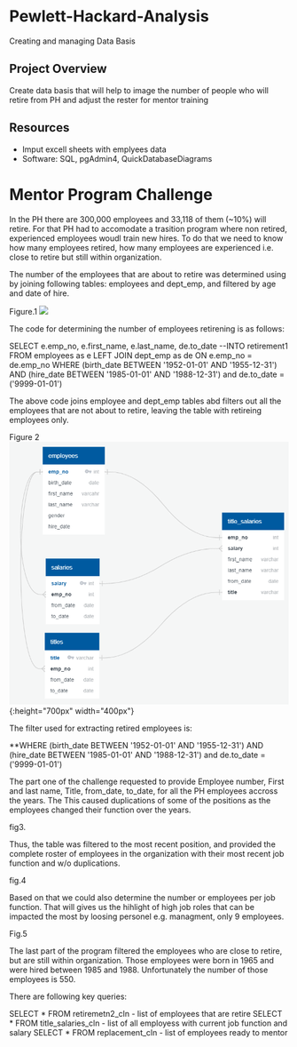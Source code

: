 # Pewlett-Hackard-Analysis
Creating and managing Data Basis

## Project Overview
Create data basis that will help to image the number of people who will retire from PH and adjust the rester for mentor training

## Resources
-	Imput excell sheets with emplyees data
-	Software: SQL, pgAdmin4, QuickDatabaseDiagrams


# Mentor Program Challenge

In the PH there are 300,000 employees and 33,118 of them (~10%) will retire. For that PH had to accomodate a trasition program where non retired, experienced employees woudl train new hires. To do that we need to know how many employees retired, how many employees are experienced i.e. close to retire but still within organization. 

The number of the employees that are about to retire was determined using by joining following tables: employees and dept_emp, and filtered by age and date of hire.

Figure.1
![](/Figures/ERD%20Table%201.PNG&s=200?v=4&s=200)


The code for determining the number of employees retirening is as follows: 

SELECT e.emp_no, e.first_name, e.last_name, de.to_date
--INTO retirement1
FROM employees as e
LEFT JOIN dept_emp as de
ON e.emp_no = de.emp_no
WHERE (birth_date BETWEEN '1952-01-01' AND '1955-12-31')
AND (hire_date BETWEEN '1985-01-01' AND '1988-12-31') and de.to_date = ('9999-01-01')

The above code joins employee and dept_emp tables abd filters out all the employees that are not about to retire, leaving the table with retireing employees only. 

Figure 2
![](Figures/ERDTableA.PNG){:height="700px" width="400px"}

The filter used for extracting retired employees is:

**WHERE (birth_date BETWEEN '1952-01-01' AND '1955-12-31')
AND (hire_date BETWEEN '1985-01-01' AND '1988-12-31') and de.to_date = ('9999-01-01')

The part one of the challenge requested to provide Employee number, First and last name, Title, from_date, to_date, for all the PH employees accross the years. The  This caused duplications of some of the positions as the employees changed their function over the years.

fig3.

Thus, the table was filtered to the most recent position, and provided the complete roster of employees in the organization with their most recent job function and w/o duplications.

fig.4

Based on that we could also determine the number or employees per job function. That will gives us the hihlight of high job roles that can be impacted the most by loosing personel e.g. managment, only 9 employees.

Fig.5

The last part of the program filtered the employees who are close to retire, but are still within organization. Those employees were born in 1965 and were hired between 1985 and 1988. Unfortunately the number of those employees is 550.

There are following key queries: 

SELECT * FROM retiremetn2_cln - list of employees that are retire
SELECT * FROM title_salaries_cln - list of all employess with current job function and salary
SELECT * FROM replacement_cln - list of employees ready to mentor


